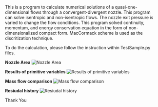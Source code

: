 This is a program to calculate numerical solutions of a quasi-one-dimensional flows through a convergent-divergent nozzle. This program can solve isentropic and non-isentropic flows. The nozzle exit pressure is varied to change the flow conditions. This program solved continuity, momentum, and energy conservation equation in the form of non-dimensionalized compact form. MacCormack scheme is used as the discritization technique.

To do the calculation, please follow the instruction within TestSample.py files.

**Nozzle Area**
![Nozzle Area](https://github.com/cahyaamalinadhi/ShockCapturing/blob/master/results/Chart%20Area.png) 

**Results of primitive variables**
![Results of primitive variables](https://github.com/cahyaamalinadhi/ShockCapturing/blob/master/results/Primitive%20Variables.png)

**Mass flow comparison**
![Mass flow comparison](https://github.com/cahyaamalinadhi/ShockCapturing/blob/master/results/Mass%20Flow%20Comparison.png)

**Resiudal history**
![Resiudal history](https://github.com/cahyaamalinadhi/ShockCapturing/blob/master/results/Residual.png)

Thank You 
